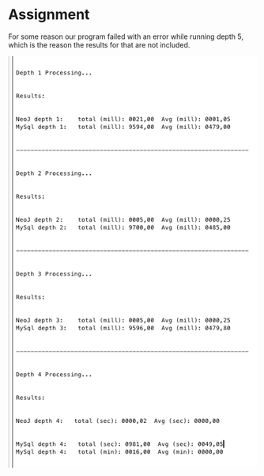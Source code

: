 # Assignment

For some reason our program failed with an error while running depth 5, which is the reason the results for that are not included. 

![](results.png)